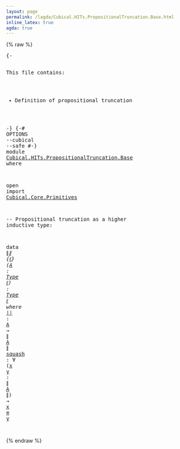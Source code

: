 ```yaml
---
layout: page
permalink: /lagda/Cubical.HITs.PropositionalTruncation.Base.html
inline_latex: true
agda: true
---
```

<body>
{% raw %}
<pre class="Agda">
<a id="1" class="Comment">{-

This file contains:

- Definition of propositional truncation

-}</a>
<a id="71" class="Symbol">{-#</a> <a id="75" class="Keyword">OPTIONS</a> <a id="83" class="Pragma">--cubical</a> <a id="93" class="Pragma">--safe</a> <a id="100" class="Symbol">#-}</a>
<a id="104" class="Keyword">module</a> <a id="111" href="Cubical.HITs.PropositionalTruncation.Base.html" class="Module">Cubical.HITs.PropositionalTruncation.Base</a> <a id="153" class="Keyword">where</a>

<a id="160" class="Keyword">open</a> <a id="165" class="Keyword">import</a> <a id="172" href="Cubical.Core.Primitives.html" class="Module">Cubical.Core.Primitives</a>

<a id="197" class="Comment">-- Propositional truncation as a higher inductive type:</a>

<a id="254" class="Keyword">data</a> <a id="∥_∥"></a><a id="259" href="Cubical.HITs.PropositionalTruncation.Base.html#259" class="Datatype Operator">∥_∥</a> <a id="263" class="Symbol">{</a><a id="264" href="Cubical.HITs.PropositionalTruncation.Base.html#264" class="Bound">ℓ</a><a id="265" class="Symbol">}</a> <a id="267" class="Symbol">(</a><a id="268" href="Cubical.HITs.PropositionalTruncation.Base.html#268" class="Bound">A</a> <a id="270" class="Symbol">:</a> <a id="272" href="Cubical.Core.Primitives.html#957" class="Function">Type</a> <a id="277" href="Cubical.HITs.PropositionalTruncation.Base.html#264" class="Bound">ℓ</a><a id="278" class="Symbol">)</a> <a id="280" class="Symbol">:</a> <a id="282" href="Cubical.Core.Primitives.html#957" class="Function">Type</a> <a id="287" href="Cubical.HITs.PropositionalTruncation.Base.html#264" class="Bound">ℓ</a> <a id="289" class="Keyword">where</a>
  <a id="∥_∥.∣_∣"></a><a id="297" href="Cubical.HITs.PropositionalTruncation.Base.html#297" class="InductiveConstructor Operator">∣_∣</a> <a id="301" class="Symbol">:</a> <a id="303" href="Cubical.HITs.PropositionalTruncation.Base.html#268" class="Bound">A</a> <a id="305" class="Symbol">→</a> <a id="307" href="Cubical.HITs.PropositionalTruncation.Base.html#259" class="Datatype Operator">∥</a> <a id="309" href="Cubical.HITs.PropositionalTruncation.Base.html#268" class="Bound">A</a> <a id="311" href="Cubical.HITs.PropositionalTruncation.Base.html#259" class="Datatype Operator">∥</a>
  <a id="∥_∥.squash"></a><a id="315" href="Cubical.HITs.PropositionalTruncation.Base.html#315" class="InductiveConstructor">squash</a> <a id="322" class="Symbol">:</a> <a id="324" class="Symbol">∀</a> <a id="326" class="Symbol">(</a><a id="327" href="Cubical.HITs.PropositionalTruncation.Base.html#327" class="Bound">x</a> <a id="329" href="Cubical.HITs.PropositionalTruncation.Base.html#329" class="Bound">y</a> <a id="331" class="Symbol">:</a> <a id="333" href="Cubical.HITs.PropositionalTruncation.Base.html#259" class="Datatype Operator">∥</a> <a id="335" href="Cubical.HITs.PropositionalTruncation.Base.html#268" class="Bound">A</a> <a id="337" href="Cubical.HITs.PropositionalTruncation.Base.html#259" class="Datatype Operator">∥</a><a id="338" class="Symbol">)</a> <a id="340" class="Symbol">→</a> <a id="342" href="Cubical.HITs.PropositionalTruncation.Base.html#327" class="Bound">x</a> <a id="344" href="Agda.Builtin.Cubical.Path.html#381" class="Function Operator">≡</a> <a id="346" href="Cubical.HITs.PropositionalTruncation.Base.html#329" class="Bound">y</a>

</pre>
{% endraw %}
</body>